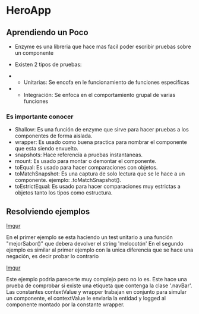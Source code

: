 # HeroApp

## Aprendiendo un Poco

- Enzyme es una libreria que hace mas facil poder escribir pruebas sobre un componente

- Existen 2 tipos de pruebas: 
- - Unitarias: Se encofa en le funcionamiento de funciones especificas
- - Integración: Se enfoca en el comportamiento grupal de varias funciones

### Es importante conocer

- Shallow: Es una función de enzyme que sirve para hacer pruebas a los componentes de forma aislada.
- wrapper: Es usado como buena practica para nombrar el componente que esta siendo envuelto.
- snapshots: Hace referencia a pruebas instantaneas.
- mount: Es usado para montar o demontar el componente.
- toEqual: Es usado para hacer comparaciones con objetos.
- toMatchSnapshot: Es una captura de solo lectura que se le hace a un componente. ejemplo: .toMatchSnapshot().
- toEstrictEqual: Es usado para hacer comparaciones muy estrictas a objetos tanto los tipos como estructura.

## Resolviendo ejemplos

[Imgur](https://i.imgur.com/GR5Y9h9.png)

En el primer ejemplo se esta haciendo un test unitario a una función "mejorSabor()" que debera devolver el string 'melocotón'
En el segundo ejemplo es similar al primer ejemplo con la unica diferencia que se hace una negación, es decir probar lo contrario

[Imgur](https://i.imgur.com/kToB3Op.png)

Este ejemplo podria parecerte muy complejo pero no lo es. Este hace una prueba de comprobar si existe una etiqueta que contenga la clase '.navBar'. Las constantes contextValue y wrapper trabajan en conjunto para simular un componente, el contextValue le enviaria la entidad y logged al componente montado por la constante wrapper.


